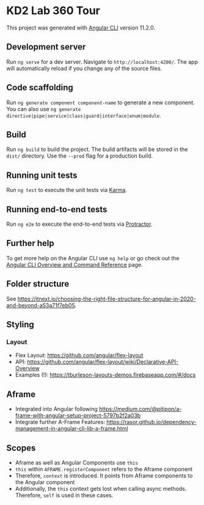 # KD2 Lab 360 Tour

This project was generated with [Angular CLI](https://github.com/angular/angular-cli) version 11.2.0.

## Development server

Run `ng serve` for a dev server. Navigate to `http://localhost:4200/`. The app will automatically reload if you change any of the source files.

## Code scaffolding

Run `ng generate component component-name` to generate a new component. You can also use `ng generate directive|pipe|service|class|guard|interface|enum|module`.

## Build

Run `ng build` to build the project. The build artifacts will be stored in the `dist/` directory. Use the `--prod` flag for a production build.

## Running unit tests

Run `ng test` to execute the unit tests via [Karma](https://karma-runner.github.io).

## Running end-to-end tests

Run `ng e2e` to execute the end-to-end tests via [Protractor](http://www.protractortest.org/).

## Further help

To get more help on the Angular CLI use `ng help` or go check out the [Angular CLI Overview and Command Reference](https://angular.io/cli) page.

## Folder structure
See https://itnext.io/choosing-the-right-file-structure-for-angular-in-2020-and-beyond-a53a71f7eb05.

## Styling
### Layout
* Flex Layout: https://github.com/angular/flex-layout
* API: https://github.com/angular/flex-layout/wiki/Declarative-API-Overview
* Examples (!): https://tburleson-layouts-demos.firebaseapp.com/#/docs

## Aframe
* Integrated into Angular following https://medium.com/@pitipon/a-frame-with-angular-setup-project-5797b2f2a03b
* Integrate further A-Frame Features: https://rasor.github.io/dependency-management-in-angular-cli-lib-a-frame.html

## Scopes
* Aframe as well as Angular Components use `this`
* `this` within `AFRAME.registerComponent` refers to the Aframe component
* Therefore, `context` is introduced. It points from Aframe components to the Angular component
* Additionally, the `this` context gets lost when calling async methods. Therefore, `self` is used in these cases.
